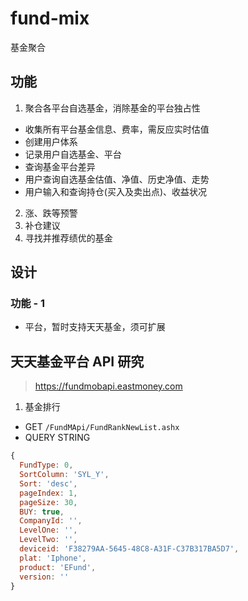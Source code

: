 # fund-mix
基金聚合

## 功能
1. 聚合各平台自选基金，消除基金的平台独占性
* 收集所有平台基金信息、费率，需反应实时估值
* 创建用户体系
* 记录用户自选基金、平台
* 查询基金平台差异
* 用户查询自选基金估值、净值、历史净值、走势
* 用户输入和查询持仓(买入及卖出点)、收益状况
2. 涨、跌等预警
3. 补仓建议
4. 寻找并推荐绩优的基金

## 设计

### 功能 - 1
* 平台，暂时支持天天基金，须可扩展

## 天天基金平台 API 研究
> https://fundmobapi.eastmoney.com

1. 基金排行

- GET `/FundMApi/FundRankNewList.ashx`
- QUERY STRING
```js
{
  FundType: 0,
  SortColumn: 'SYL_Y',
  Sort: 'desc',
  pageIndex: 1,
  pageSize: 30,
  BUY: true,
  CompanyId: '',
  LevelOne: '',
  LevelTwo: '',
  deviceid: 'F38279AA-5645-48C8-A31F-C37B317BA5D7',
  plat: 'Iphone',
  product: 'EFund',
  version: ''
}
```